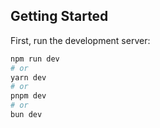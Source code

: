 ## Getting Started

First, run the development server:

```bash
npm run dev
# or
yarn dev
# or
pnpm dev
# or
bun dev
```


